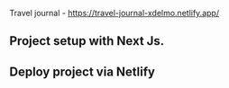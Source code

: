 Travel journal - https://travel-journal-xdelmo.netlify.app/

## Project setup with Next Js.

## Deploy project via Netlify


